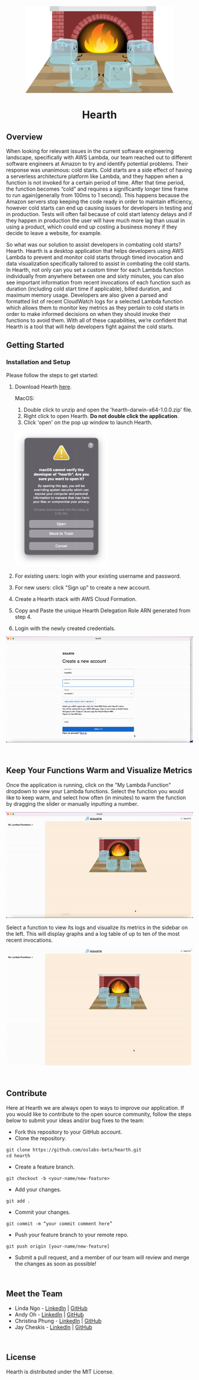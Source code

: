 <div align="center">
<img src= "./src/logo.png" width="400px"/>
<h1>Hearth</h1>
</div>

## Overview

When looking for relevant issues in the current software engineering landscape, specifically with AWS Lambda, our team reached out to different software engineers at Amazon to try and identify potential problems. Their response was unanimous: cold starts. Cold starts are a side effect of having a serverless architecture platform like Lambda, and they happen when a function is not invoked for a certain period of time. After that time period, the function becomes “cold” and requires a significantly longer time frame to run again(generally from 100ms to 1 second). This happens because the Amazon servers stop keeping the code ready in order to maintain efficiency, however cold starts can end up causing issues for developers in testing and in production. Tests will often fail because of cold start latency delays and if they happen in production the user will have much more lag than usual in using a product, which could end up costing a business money if they decide to leave a website, for example.

So what was our solution to assist developers in combating cold starts? Hearth. Hearth is a desktop application that helps developers using AWS Lambda to prevent and monitor cold starts through timed invocation and data visualization specifically tailored to assist in combating the cold starts. In Hearth, not only can you set a custom timer for each Lambda function individually from anywhere between one and sixty minutes, you can also see important information from recent invocations of each function such as duration (including cold start time if applicable), billed duration, and maximum memory usage. Developers are also given a parsed and formatted list of recent CloudWatch logs for a selected Lambda function which allows them to monitor key metrics as they pertain to cold starts in order to make informed decisions on when they should invoke their functions to avoid them. With all of these capabilities, we’re confident that Hearth is a tool that will help developers fight against the cold starts.

## Getting Started

### Installation and Setup

Please follow the steps to get started:

1. Download Hearth [here](https://github.com/oslabs-beta/Hearth/releases/download/v.1.0.0/hearth-darwin-x64-1.0.0.zip).

   MacOS:

   1. Double click to unzip and open the 'hearth-darwin-x64-1.0.0.zip' file.
   2. Right click to open Hearth. **Do not double click the application**.
   3. Click 'open' on the pop up window to launch Hearth.
   <p>
     <img src= "./src/popup.png" width="250px">
   </p>

2. For existing users: login with your existing username and password.
3. For new users: click "Sign up" to create a new account.
4. Create a Hearth stack with AWS Cloud Formation.
5. Copy and Paste the unique Hearth Delegation Role ARN generated from step 4.
6. Login with the newly created credentials.

<p>
<img src="./src/gifs/signup.gif">
</p>

<br/>

## Keep Your Functions Warm and Visualize Metrics

Once the application is running, click on the "My Lambda Function" dropdown to view your Lambda functions. Select the function you would like to keep warm, and select how often (in minutes) to warm the function by dragging the slider or manually inputting a number.

<p>
<img src="./src/gifs/warmfunction.gif">
</p>

Select a function to view its logs and visualize its metrics in the sidebar on the left. This will display graphs and a log table of up to ten of the most recent invocations.

<p>
<img src="./src/gifs/chartslogs.gif">
</p>

<br/>

## Contribute

Here at Hearth we are always open to ways to improve our application. If you would like to contribute to the open source community, follow the steps below to submit your ideas and/or bug fixes to the team:

- Fork this repository to your GitHub account.
- Clone the repository.

```
git clone https://github.com/oslabs-beta/hearth.git
cd hearth
```

- Create a feature branch.

```
git checkout -b <your-name/new-feature>
```

- Add your changes.

```
git add .
```

- Commit your changes.

```
git commit -m “your commit comment here”
```

- Push your feature branch to your remote repo.

```
git push origin [your-name/new-feature]
```

- Submit a pull request, and a member of our team will review and merge the changes as soon as possible!

<br/>

## Meet the Team

- Linda Ngo - [LinkedIn](https://www.linkedin.com/in/lindango14/) | [GitHub](https://github.com/lindango142)
- Andy Oh - [LinkedIn](https://www.linkedin.com/in/andyseihyunoh/) | [GitHub](https://github.com/andyyohh)
- Christina Phung - [LinkedIn](https://www.linkedin.com/in/christinaphung/) | [GitHub](https://github.com/christinaaphungg)
- Jay Cheskis - [LinkedIn](https://www.linkedin.com/in/jay-cheskis/) | [GitHub](https://github.com/jaycheskis)

<br/>

## License

Hearth is distributed under the MIT License.
